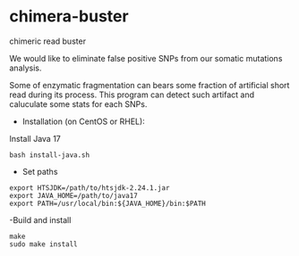 # chimera-buster
chimeric read buster

We would like to eliminate false positive SNPs from our 
somatic mutations analysis.

Some of enzymatic fragmentation can bears some fraction of 
artificial short read during its process.
This program can detect such artifact and caluculate some stats
for each SNPs.

* Installation (on CentOS or RHEL):

Install Java 17

```
bash install-java.sh
```
- Set paths
```
export HTSJDK=/path/to/htsjdk-2.24.1.jar
export JAVA_HOME=/path/to/java17
export PATH=/usr/local/bin:${JAVA_HOME}/bin:$PATH
```
-Build and install
```
make
sudo make install
```
